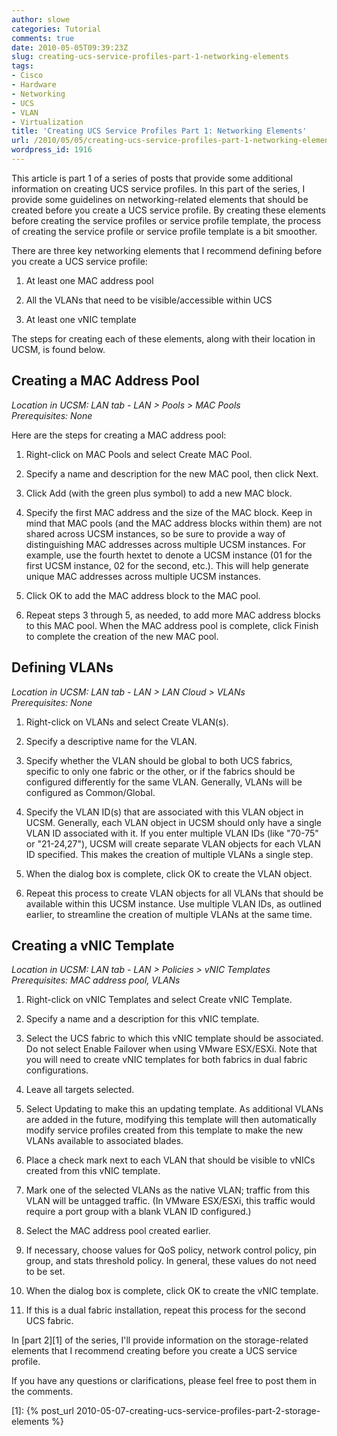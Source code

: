 ```yaml
---
author: slowe
categories: Tutorial
comments: true
date: 2010-05-05T09:39:23Z
slug: creating-ucs-service-profiles-part-1-networking-elements
tags:
- Cisco
- Hardware
- Networking
- UCS
- VLAN
- Virtualization
title: 'Creating UCS Service Profiles Part 1: Networking Elements'
url: /2010/05/05/creating-ucs-service-profiles-part-1-networking-elements/
wordpress_id: 1916
---
```


This article is part 1 of a series of posts that provide some additional information on creating UCS service profiles. In this part of the series, I provide some guidelines on networking-related elements that should be created before you create a UCS service profile. By creating these elements before creating the service profiles or service profile template, the process of creating the service profile or service profile template is a bit smoother.

There are three key networking elements that I recommend defining before you create a UCS service profile:

1. At least one MAC address pool

2. All the VLANs that need to be visible/accessible within UCS

3. At least one vNIC template

The steps for creating each of these elements, along with their location in UCSM, is found below.

## Creating a MAC Address Pool

_Location in UCSM: LAN tab - LAN > Pools > MAC Pools_  
_Prerequisites: None_

Here are the steps for creating a MAC address pool:

1. Right-click on MAC Pools and select Create MAC Pool.

2. Specify a name and description for the new MAC pool, then click Next.

3. Click Add (with the green plus symbol) to add a new MAC block.

4. Specify the first MAC address and the size of the MAC block. Keep in mind that MAC pools (and the MAC address blocks within them) are not shared across UCSM instances, so be sure to provide a way of distinguishing MAC addresses across multiple UCSM instances. For example, use the fourth hextet to denote a UCSM instance (01 for the first UCSM instance, 02 for the second, etc.). This will help generate unique MAC addresses across multiple UCSM instances.

5. Click OK to add the MAC address block to the MAC pool.

6. Repeat steps 3 through 5, as needed, to add more MAC address blocks to this MAC pool. When the MAC address pool is complete, click Finish to complete the creation of the new MAC pool.

## Defining VLANs

_Location in UCSM: LAN tab - LAN > LAN Cloud > VLANs_  
_Prerequisites: None_

1. Right-click on VLANs and select Create VLAN(s).

2. Specify a descriptive name for the VLAN.

3. Specify whether the VLAN should be global to both UCS fabrics, specific to only one fabric or the other, or if the fabrics should be configured differently for the same VLAN. Generally, VLANs will be configured as Common/Global.

4. Specify the VLAN ID(s) that are associated with this VLAN object in UCSM. Generally, each VLAN object in UCSM should only have a single VLAN ID associated with it. If you enter multiple VLAN IDs (like "70-75" or "21-24,27"), UCSM will create separate VLAN objects for each VLAN ID specified. This makes the creation of multiple VLANs a single step.

5. When the dialog box is complete, click OK to create the VLAN object.

6. Repeat this process to create VLAN objects for all VLANs that should be available within this UCSM instance. Use multiple VLAN IDs, as outlined earlier, to streamline the creation of multiple VLANs at the same time.

## Creating a vNIC Template

_Location in UCSM: LAN tab - LAN > Policies > vNIC Templates_  
_Prerequisites: MAC address pool, VLANs_

1. Right-click on vNIC Templates and select Create vNIC Template.

2. Specify a name and a description for this vNIC template.

3. Select the UCS fabric to which this vNIC template should be associated. Do not select Enable Failover when using VMware ESX/ESXi. Note that you will need to create vNIC templates for both fabrics in dual fabric configurations.

4. Leave all targets selected.

5. Select Updating to make this an updating template. As additional VLANs are added in the future, modifying this template will then automatically modify service profiles created from this template to make the new VLANs available to associated blades.

6. Place a check mark next to each VLAN that should be visible to vNICs created from this vNIC template.

7. Mark one of the selected VLANs as the native VLAN; traffic from this VLAN will be untagged traffic. (In VMware ESX/ESXi, this traffic would require a port group with a blank VLAN ID configured.)

8. Select the MAC address pool created earlier.

9. If necessary, choose values for QoS policy, network control policy, pin group, and stats threshold policy. In general, these values do not need to be set.

10. When the dialog box is complete, click OK to create the vNIC template.

11. If this is a dual fabric installation, repeat this process for the second UCS fabric.

In [part 2][1] of the series, I'll provide information on the storage-related elements that I recommend creating before you create a UCS service profile.

If you have any questions or clarifications, please feel free to post them in the comments.

[1]: {% post_url 2010-05-07-creating-ucs-service-profiles-part-2-storage-elements %}
